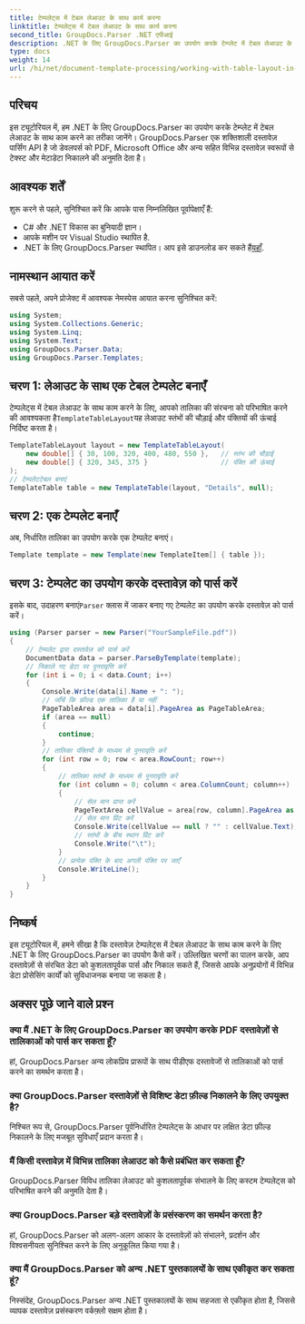 ```yaml
---
title: टेम्पलेट्स में टेबल लेआउट के साथ कार्य करना
linktitle: टेम्पलेट्स में टेबल लेआउट के साथ कार्य करना
second_title: GroupDocs.Parser .NET एपीआई
description: .NET के लिए GroupDocs.Parser का उपयोग करके टेम्प्लेट में टेबल लेआउट के साथ काम करना सीखें। दस्तावेज़ों से संरचित डेटा को कुशलतापूर्वक निकालें।
type: docs
weight: 14
url: /hi/net/document-template-processing/working-with-table-layout-in-templates/
---
```

## परिचय
इस ट्यूटोरियल में, हम .NET के लिए GroupDocs.Parser का उपयोग करके टेम्प्लेट में टेबल लेआउट के साथ काम करने का तरीका जानेंगे। GroupDocs.Parser एक शक्तिशाली दस्तावेज़ पार्सिंग API है जो डेवलपर्स को PDF, Microsoft Office और अन्य सहित विभिन्न दस्तावेज़ स्वरूपों से टेक्स्ट और मेटाडेटा निकालने की अनुमति देता है।
## आवश्यक शर्तें
शुरू करने से पहले, सुनिश्चित करें कि आपके पास निम्नलिखित पूर्वापेक्षाएँ हैं:
- C# और .NET विकास का बुनियादी ज्ञान।
- आपके मशीन पर Visual Studio स्थापित है.
-  .NET के लिए GroupDocs.Parser स्थापित। आप इसे डाउनलोड कर सकते हैं[यहाँ](https://releases.groupdocs.com/parser/net/).

## नामस्थान आयात करें
सबसे पहले, अपने प्रोजेक्ट में आवश्यक नेमस्पेस आयात करना सुनिश्चित करें:
```csharp
using System;
using System.Collections.Generic;
using System.Linq;
using System.Text;
using GroupDocs.Parser.Data;
using GroupDocs.Parser.Templates;
```
## चरण 1: लेआउट के साथ एक टेबल टेम्पलेट बनाएँ
टेम्पलेट्स में टेबल लेआउट के साथ काम करने के लिए, आपको तालिका की संरचना को परिभाषित करने की आवश्यकता है`TemplateTableLayout`यह लेआउट स्तंभों की चौड़ाई और पंक्तियों की ऊंचाई निर्दिष्ट करता है।
```csharp
TemplateTableLayout layout = new TemplateTableLayout(
    new double[] { 30, 100, 320, 400, 480, 550 },   // स्तंभ की चौड़ाई
    new double[] { 320, 345, 375 }                  // पंक्ति की ऊंचाई
);
// टेम्पलेटटेबल बनाएं
TemplateTable table = new TemplateTable(layout, "Details", null);
```
## चरण 2: एक टेम्पलेट बनाएँ
अब, निर्धारित तालिका का उपयोग करके एक टेम्पलेट बनाएं।
```csharp
Template template = new Template(new TemplateItem[] { table });
```
## चरण 3: टेम्पलेट का उपयोग करके दस्तावेज़ को पार्स करें
 इसके बाद, उदाहरण बनाएं`Parser` क्लास में जाकर बनाए गए टेम्पलेट का उपयोग करके दस्तावेज़ को पार्स करें।
```csharp
using (Parser parser = new Parser("YourSampleFile.pdf"))
{
    // टेम्पलेट द्वारा दस्तावेज़ को पार्स करें
    DocumentData data = parser.ParseByTemplate(template);
    // निकाले गए डेटा पर पुनरावृत्ति करें
    for (int i = 0; i < data.Count; i++)
    {
        Console.Write(data[i].Name + ": ");
        // जाँचें कि फ़ील्ड एक तालिका है या नहीं
        PageTableArea area = data[i].PageArea as PageTableArea;
        if (area == null)
        {
            continue;
        }
        // तालिका पंक्तियों के माध्यम से पुनरावृति करें
        for (int row = 0; row < area.RowCount; row++)
        {
            // तालिका स्तंभों के माध्यम से पुनरावृति करें
            for (int column = 0; column < area.ColumnCount; column++)
            {
                // सेल मान प्राप्त करें
                PageTextArea cellValue = area[row, column].PageArea as PageTextArea;
                // सेल मान प्रिंट करें
                Console.Write(cellValue == null ? "" : cellValue.Text);
                // स्तंभों के बीच स्थान प्रिंट करें
                Console.Write("\t");
            }
            // प्रत्येक पंक्ति के बाद अगली पंक्ति पर जाएँ
            Console.WriteLine();
        }
    }
}
```

## निष्कर्ष
इस ट्यूटोरियल में, हमने सीखा है कि दस्तावेज़ टेम्पलेट्स में टेबल लेआउट के साथ काम करने के लिए .NET के लिए GroupDocs.Parser का उपयोग कैसे करें। उल्लिखित चरणों का पालन करके, आप दस्तावेज़ों से संरचित डेटा को कुशलतापूर्वक पार्स और निकाल सकते हैं, जिससे आपके अनुप्रयोगों में विभिन्न डेटा प्रोसेसिंग कार्यों को सुविधाजनक बनाया जा सकता है।

## अक्सर पूछे जाने वाले प्रश्न
### क्या मैं .NET के लिए GroupDocs.Parser का उपयोग करके PDF दस्तावेज़ों से तालिकाओं को पार्स कर सकता हूँ?
हां, GroupDocs.Parser अन्य लोकप्रिय प्रारूपों के साथ पीडीएफ दस्तावेजों से तालिकाओं को पार्स करने का समर्थन करता है।
### क्या GroupDocs.Parser दस्तावेज़ों से विशिष्ट डेटा फ़ील्ड निकालने के लिए उपयुक्त है?
निश्चित रूप से, GroupDocs.Parser पूर्वनिर्धारित टेम्पलेट्स के आधार पर लक्षित डेटा फ़ील्ड निकालने के लिए मजबूत सुविधाएँ प्रदान करता है।
### मैं किसी दस्तावेज़ में विभिन्न तालिका लेआउट को कैसे प्रबंधित कर सकता हूँ?
GroupDocs.Parser विविध तालिका लेआउट को कुशलतापूर्वक संभालने के लिए कस्टम टेम्पलेट्स को परिभाषित करने की अनुमति देता है।
### क्या GroupDocs.Parser बड़े दस्तावेज़ों के प्रसंस्करण का समर्थन करता है?
हां, GroupDocs.Parser को अलग-अलग आकार के दस्तावेज़ों को संभालने, प्रदर्शन और विश्वसनीयता सुनिश्चित करने के लिए अनुकूलित किया गया है।
### क्या मैं GroupDocs.Parser को अन्य .NET पुस्तकालयों के साथ एकीकृत कर सकता हूं?
निस्संदेह, GroupDocs.Parser अन्य .NET पुस्तकालयों के साथ सहजता से एकीकृत होता है, जिससे व्यापक दस्तावेज़ प्रसंस्करण वर्कफ़्लो सक्षम होता है।